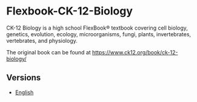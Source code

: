 # Flexbook-CK-12-Biology

CK-12 Biology is a high school FlexBook® textbook covering cell biology, genetics, evolution, ecology, microorganisms, fungi, plants, invertebrates, vertebrates, and physiology.

The original book can be found at https://www.ck12.org/book/ck-12-biology/

## Versions

* [English](https://liascript.github.io/course/?https://raw.githubusercontent.com/LiaBooks/Flexbook-CK-12-Biology/main/English/README.md)
